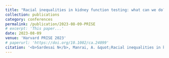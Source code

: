 ```yaml
---
title: "Racial inequalities in kidney function testing: what can we do?"
collection: publications
category: conferences
permalink: /publication/2023-08-09-PRISE
# excerpt: 'This paper...'
date: 2023-08-09
venue: 'Harvard PRISE 2023'
# paperurl: 'https://doi.org/10.1002/ca.24099'
citation: '<b>Sardesai N</b>, Manrai, A. &quot;Racial inequalities in kidney function testing: what can we do?&quot; <i>Harvard PRISE 2023</i> Oral presentation.'
---
```

